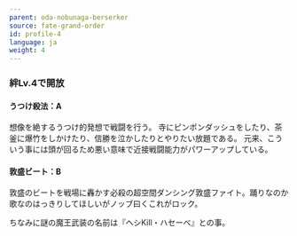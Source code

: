 ```yaml
---
parent: oda-nobunaga-berserker
source: fate-grand-order
id: profile-4
language: ja
weight: 4
---
```


### 絆Lv.4で開放

#### うつけ殺法：A

想像を絶するうつけ的発想で戦闘を行う。
寺にピンポンダッシュをしたり、茶釜に爆竹をしかけたり、信勝を泣かしたりとやりたい放題である。
元来、こういう事には頭が回るため悪い意味で近接戦闘能力がパワーアップしている。

#### 敦盛ビート：B

敦盛のビートを戦場に轟かす必殺の超空間ダンシング敦盛ファイト。踊りなのか歌なのはっきりしてほしいがノッブ曰くこれがロック。

ちなみに謎の魔王武装の名前は『ヘシKill・ハセーべ』との事。

